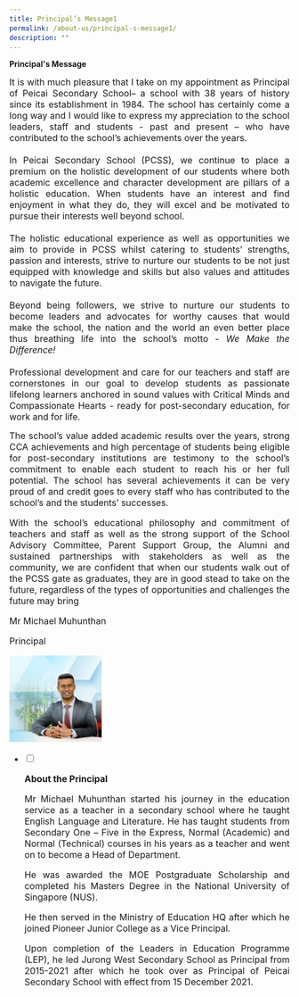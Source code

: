 ```yaml
---
title: Principal’s Message1
permalink: /about-us/principal-s-message1/
description: ""
---
```

<p><strong>Principal's Message</strong></p> 
<p></p><p align="justify"><font size="3">It is with much pleasure that I take on my appointment as Principal of Peicai Secondary School– a school with 38 years of history since its establishment in 1984. The school has certainly come a long way and I would like to express my appreciation to the school leaders, staff and students - past and present – who have contributed to the school’s achievements over the years.<br><br>In Peicai Secondary School (PCSS), we continue to place a premium on the holistic development of our students where both academic excellence and character development are pillars of a holistic education. When students have an interest and find enjoyment in what they do, they will excel and be motivated to pursue their interests well beyond school.<br><br>The holistic educational experience as well as opportunities we aim to provide in PCSS whilst catering to students’ strengths, passion and interests, strive to nurture our students to be not just equipped with knowledge and skills but also values and attitudes to navigate the future.&nbsp;<br><br>Beyond being followers, we strive to nurture our students to become leaders and advocates for worthy causes that would make the school, the nation and the world an even better place thus breathing life into the school’s motto -&nbsp;<em>We Make the Difference!<br></em><br>Professional development and care for our teachers and staff are cornerstones in our goal to develop students as passionate lifelong learners anchored in sound values with Critical Minds and Compassionate Hearts - ready for post-secondary education, for work and for life.<em><br></em>
</font></p><p></p><p align="justify"><font size="3">The school’s value added academic results over the years, strong CCA achievements and high percentage of students being eligible for post-secondary institutions are testimony to the school’s commitment to enable each student to reach his or her full potential. The school has several achievements it can be very proud of and credit goes to every staff who has contributed to the school’s and the students’ successes.</font></p><font size="3">
<p></p><p align="justify"><font size="3">With the school’s educational philosophy and commitment of teachers and staff as well as the strong support of the School Advisory Committee, Parent Support Group, the Alumni and sustained partnerships with stakeholders as well as the community, we are confident that when our students walk out of the PCSS gate as graduates, they are in good stead to take on the future, regardless of the types of opportunities and challenges the future may bring
</font></p><p><font size="3">Mr Michael Muhunthan</font></p><font size="3">
<p>Principal</p>
<img style="width: 33%;" src="/images/mr_michael.jpg">
<ul class="jekyllcodex_accordion">
<li><input id="accordion1" type="checkbox"> <label for="accordion1"><p><strong>About the Principal</strong></p></label>
<div>
<p></p><p align="justify"><font size="3">Mr Michael Muhunthan started his journey in the education service as a teacher in a secondary school where he taught English Language and Literature. He has taught students from Secondary One – Five in the Express, Normal (Academic) and Normal (Technical) courses in his years as a teacher and went on to become a Head of Department.
</font></p><p></p><p align="justify"><font size="3">He was awarded the MOE Postgraduate Scholarship and completed his Masters Degree in the National University of Singapore (NUS).</font></p><font size="3">
<p></p><p align="justify"><font size="3">He then served in the Ministry of Education HQ after which he joined Pioneer Junior College as a Vice Principal.
</font></p><p></p><p align="justify"><font size="3"><font size="3">Upon completion of the Leaders in Education Programme (LEP), he led Jurong West Secondary School as Principal from 2015-2021 after which he took over as Principal of Peicai Secondary School with effect from 15 December 2021.
</font></font></p></font></div></li></ul></font></font>
